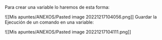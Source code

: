 Para crear una variable lo haremos de esta forma:

![[Mis apuntes/ANEXOS/Pasted image 20221217104056.png]]
Guardar la Ejecución de un comando en una variable:

![[Mis apuntes/ANEXOS/Pasted image 20221217104111.png]]


